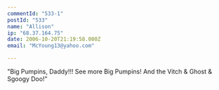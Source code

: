 ```yaml
---
commentId: "533-1"
postId: "533"
name: "Allison"
ip: "68.37.164.75"
date: 2006-10-20T21:19:58.000Z
email: "McYoung13@yahoo.com"

---
```

<p>"Big Pumpins, Daddy!!!  See more Big Pumpins!  And the Vitch &amp; Ghost &amp; Sgoogy Doo!"</p>